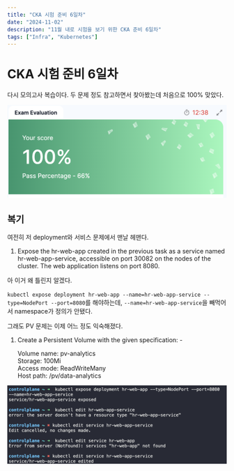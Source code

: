 ```yaml
---
title: "CKA 시험 준비 6일차"
date: "2024-11-02"
description: "11월 내로 시험을 보기 위한 CKA 준비 6일차"
tags: ["Infra", "Kubernetes"]
---
```


# CKA 시험 준비 6일차
다시 모의고사 복습이다. 두 문제 정도 참고하면서 찾아봤는데 처음으로 100% 맞았다.

![d19](../../../images/infra/kube/CKA/d19.png)

## 복기
여전히 저 deployment와 서비스 문제에서 맨날 헤맨다. 

1. Expose the hr-web-app created in the previous task as a service named hr-web-app-service, accessible on port 30082 on the nodes of the cluster.
The web application listens on port 8080.

아 이거 왜 틀린지 알겠다.

`kubectl expose deployment hr-web-app --name=hr-web-app-service --type=NodePort --port=8080`를 해야하는데, `--name=hr-web-app-service`을 빼먹어서 namespace가 정의가 안됐다. 


그래도 PV 문제는 이제 어느 정도 익숙해졌다.

1. Create a Persistent Volume with the given specification: -  

    Volume name: pv-analytics  
    Storage: 100Mi  
    Access mode: ReadWriteMany  
    Host path: /pv/data-analytics  

![d19-2](../../../images/infra/kube/CKA/d19-2.png)